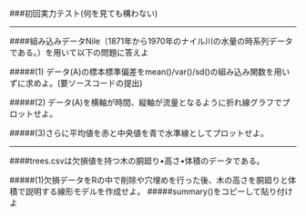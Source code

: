 ###初回実力テスト(何を見ても構わない)
___

####組み込みデータNile（1871年から1970年のナイル川の水量の時系列データである。）を用いて以下の問題に答えよ

#####(1) データ(A)の標本標準偏差をmean()/var()/sd()の組み込み関数を用いずに求めよ。(要ソースコードの提出)

#####(2) データ(A)を横軸が時間、縦軸が流量となるように折れ線グラフでプロットせよ。

#####(3)さらに平均値を赤と中央値を青で水準線としてプロットせよ。
___

####trees.csvは欠損値を持つ木の胴廻り•高さ•体積のデータである。

#####(1)欠損データをRの中で削除や穴埋めを行った後、木の高さを胴廻りと体積で説明する線形モデルを作成せよ。
#####summary()をコピーして貼り付けよ
